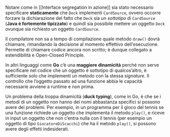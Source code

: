 Notare come in [[Interface segregation in azione]] sia stato necessario specificare **staticamente** che `Deck` implementi `CardSource`, ovvero occorre forzare la dichiarazione del fatto che `Deck` sia un _sottotipo_ di `CardSource` (**Java è fortemente tipizzato**) e quindi sia possibile mettere un oggetto `Deck` ovunque sia richiesto un oggetto `CardSource`.

Il compilatore non sa a tempo di compilazione quale metodo `draw()` dovrà chiamare, rimandando la decisione al momento effettivo dell'esecuzione.
Permette di chiamare codice ancora non scritto; è dunque collegato a estendibilità e Open-Closed Principle.

In altri linguaggi come **Go** c’è una **maggiore dinamicità** perché non serve specificare nel codice che un oggetto è sottotipo di qualcos’altro, è sufficiente solo che implementi un metodo con la stessa *signature*. Il controllo che l’oggetto passato ad una funzione abbia le capacità necessarie avviene a runtime e non prima.

Un problema della troppa dinamicità (**duck typing**), come in Go, è che se i metodi di un oggetto non hanno dei nomi abbastanza specifici si possono avere dei problemi. Per esempio, in un programma per il gioco del tennis se una funzione richiede un oggetto che implementa il metodo `play()`, e riceve in input un oggetto che non c’entra nulla con il tennis (per esempio un oggetto di tipo `GiocatoreDiScacchi`) che ha il metodo `play()`, si possono avere degli effetti indesiderati.
